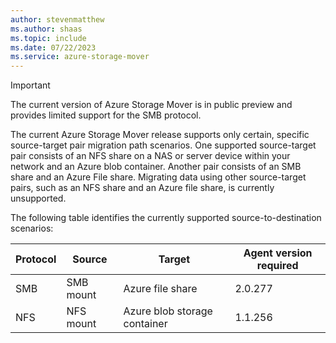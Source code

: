 ```yaml
---
author: stevenmatthew
ms.author: shaas
ms.topic: include
ms.date: 07/22/2023
ms.service: azure-storage-mover
---
```

<!-- 
!########################################################
STATUS: In-progress

CONTENT: Draft

REVIEW Stephen/Fabian: Not started

Document score: 100 (99 words and 0 issues)

!########################################################
-->

<!--The current Azure Storage Mover release supports migrations from NFS or SMB source shares on a NAS or server device within your network. Data from SMB source shares can be migrated to Azure file shares, while files hosted on NFS shares can be migrated to Azure blob containers.-->

> [!IMPORTANT]
> The current version of Azure Storage Mover is in public preview and provides limited support for the SMB protocol.

The current Azure Storage Mover release supports only certain, specific source-target pair migration path scenarios. One supported source-target pair consists of an NFS share on a NAS or server device within your network and an Azure blob container. Another pair consists of an SMB share and an Azure File share. Migrating data using other source-target pairs, such as an NFS share and an Azure file share, is currently unsupported.

The following table identifies the currently supported source-to-destination scenarios:

|Protocol   |Source        |Target                          |Agent version required |
|-----------|--------------|--------------------------------|-----------------------|
|SMB        |SMB mount     |Azure file share                |2.0.277                |
|NFS        |NFS mount     |Azure blob storage container    |1.1.256                |
